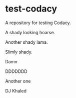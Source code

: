 # test-codacy
A repository for testing Codacy.

A shady looking hoarse.

Another shady lama.

Slimly shady.

Damn

DDDDDDD


Another one


DJ Khaled
